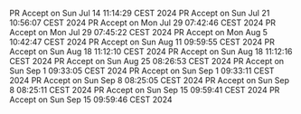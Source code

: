 PR Accept on Sun Jul 14 11:14:29 CEST 2024
PR Accept on Sun Jul 21 10:56:07 CEST 2024
PR Accept on Mon Jul 29 07:42:46 CEST 2024
PR Accept on Mon Jul 29 07:45:22 CEST 2024
PR Accept on Mon Aug  5 10:42:47 CEST 2024
PR Accept on Sun Aug 11 09:59:55 CEST 2024
PR Accept on Sun Aug 18 11:12:10 CEST 2024
PR Accept on Sun Aug 18 11:12:16 CEST 2024
PR Accept on Sun Aug 25 08:26:53 CEST 2024
PR Accept on Sun Sep  1 09:33:05 CEST 2024
PR Accept on Sun Sep  1 09:33:11 CEST 2024
PR Accept on Sun Sep  8 08:25:05 CEST 2024
PR Accept on Sun Sep  8 08:25:11 CEST 2024
PR Accept on Sun Sep 15 09:59:41 CEST 2024
PR Accept on Sun Sep 15 09:59:46 CEST 2024
